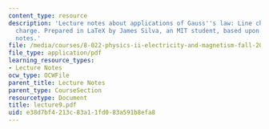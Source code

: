 ```yaml
---
content_type: resource
description: 'Lecture notes about applications of Gauss''s law: Line charge, plane
  charge. Prepared in LaTeX by James Silva, an MIT student, based upon handwritten
  notes.'
file: /media/courses/8-022-physics-ii-electricity-and-magnetism-fall-2006/e38d7bf4213c83a11fd083a591b8efa8_lecture9.pdf
file_type: application/pdf
learning_resource_types:
- Lecture Notes
ocw_type: OCWFile
parent_title: Lecture Notes
parent_type: CourseSection
resourcetype: Document
title: lecture9.pdf
uid: e38d7bf4-213c-83a1-1fd0-83a591b8efa8
---
```

